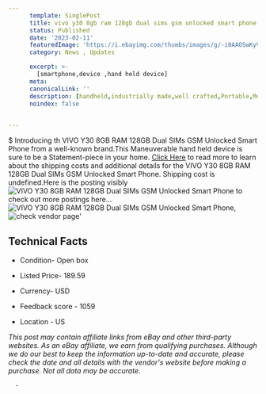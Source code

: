 ```yaml
---
      template: SinglePost
      title: vivo y30 8gb ram 128gb dual sims gsm unlocked smart phone
      status: Published
      date: '2023-02-11'
      featuredImage: 'https://i.ebayimg.com/thumbs/images/g/-i0AAOSwKyVjP1he/s-l225.jpg'
      category: News , Updates

      excerpt: >-
        [smartphone,device ,hand held device]
      meta:
      canonicalLink: ''
      description: [handheld,industrially made,well crafted,Portable,Mobile,Compact,Convenient,Lightweight,Maneuverable,Man-portable,Miniature,Carriable,Hand-held,Light,Holdable,Transportable,Mobile device,Pocket-sized,On-the-go,Wireless,Cordless,Compact size,Convenient size, smartphone,device ,hand held device]
      noindex: false
      

---
```

$
      Introducing th VIVO Y30 8GB RAM 128GB Dual SIMs GSM Unlocked Smart Phone from a well-known brand.This Maneuverable hand held device is sure to be a Statement-piece in your home. [Click Here](https://www.ebay.com/itm/265916802345?hash=item3de9e06529%3Ag%3A-i0AAOSwKyVjP1he&mkevt=1&mkcid=1&mkrid=711-53200-19255-0&campid=%253CePNCampaignId%253E&customid=%253CreferenceId%253E&toolid=10049) to read more to learn about the shipping costs and additional details for the VIVO Y30 8GB RAM 128GB Dual SIMs GSM Unlocked Smart Phone. Shipping cost is undefined.Here is the posting visibly ![VIVO Y30 8GB RAM 128GB Dual SIMs GSM Unlocked Smart Phone](https://i.ebayimg.com/thumbs/images/g/-i0AAOSwKyVjP1he/s-l225.jpg) to check out more postings here... ![VIVO Y30 8GB RAM 128GB Dual SIMs GSM Unlocked Smart Phone](https://i.ebayimg.com/images/g/-i0AAOSwKyVjP1he/s-l1600.jpg), ![check vendor page](https://origin-galleryplus.ebayimg.com/ws/web/265916802345_2_0_1/225x225.jpg,https://origin-galleryplus.ebayimg.com/ws/web/265916802345_3_0_1/225x225.jpg,https://origin-galleryplus.ebayimg.com/ws/web/265916802345_4_0_1/225x225.jpg,https://origin-galleryplus.ebayimg.com/ws/web/265916802345_5_0_1/225x225.jpg,https://origin-galleryplus.ebayimg.com/ws/web/265916802345_6_0_1/225x225.jpg,https://origin-galleryplus.ebayimg.com/ws/web/265916802345_7_0_1/225x225.jpg)'

      

 ## Technical Facts 



     
      

 - Condition- Open box 


      

 - Listed Price- 189.59 


      

 - Currency- USD 


      

 - Feedback score - 1059 


      

 - Location - US 


      
      

 *_This post may contain affiliate links from eBay and other third-party websites. As an eBay affiliate, we earn from qualifying purchases. Although we do our best to keep the information up-to-date and accurate, please check the date and all details with the vendor's website before making a purchase. Not all data may be accurate._*




      -
